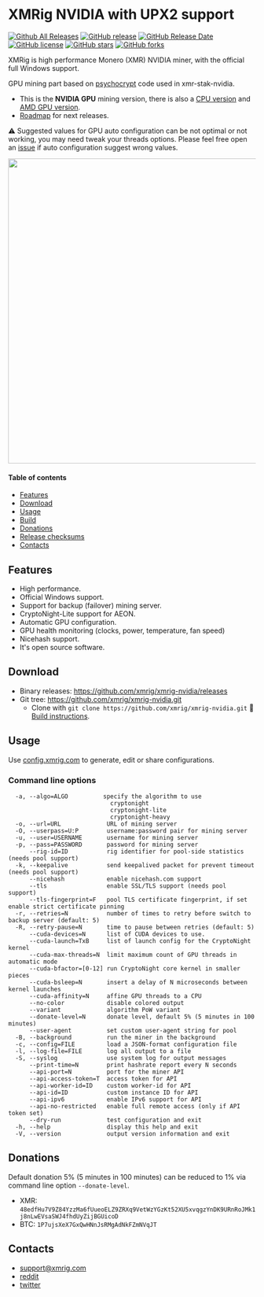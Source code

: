 # XMRig NVIDIA with UPX2 support

[![Github All Releases](https://img.shields.io/github/downloads/xmrig/xmrig-nvidia/total.svg)](https://github.com/xmrig/xmrig-nvidia/releases)
[![GitHub release](https://img.shields.io/github/release/xmrig/xmrig-nvidia/all.svg)](https://github.com/xmrig/xmrig-nvidia/releases)
[![GitHub Release Date](https://img.shields.io/github/release-date-pre/xmrig/xmrig-nvidia.svg)](https://github.com/xmrig/xmrig-nvidia/releases)
[![GitHub license](https://img.shields.io/github/license/xmrig/xmrig-nvidia.svg)](https://github.com/xmrig/xmrig-nvidia/blob/master/LICENSE)
[![GitHub stars](https://img.shields.io/github/stars/xmrig/xmrig-nvidia.svg)](https://github.com/xmrig/xmrig-nvidia/stargazers)
[![GitHub forks](https://img.shields.io/github/forks/xmrig/xmrig-nvidia.svg)](https://github.com/xmrig/xmrig-nvidia/network)

XMRig is high performance Monero (XMR) NVIDIA miner, with the official full Windows support.

GPU mining part based on [psychocrypt](https://github.com/psychocrypt) code used in xmr-stak-nvidia.

* This is the **NVIDIA GPU** mining version, there is also a [CPU version](https://github.com/xmrig/xmrig) and [AMD GPU version]( https://github.com/xmrig/xmrig-amd).
* [Roadmap](https://github.com/xmrig/xmrig/issues/106) for next releases.

:warning: Suggested values for GPU auto configuration can be not optimal or not working, you may need tweak your threads options. Please feel free open an [issue](https://github.com/xmrig/xmrig-nvidia/issues) if auto configuration suggest wrong values.

<img src="https://i.imgur.com/wRCZ3IJ.png" width="620" >

#### Table of contents
* [Features](#features)
* [Download](#download)
* [Usage](#usage)
* [Build](https://github.com/xmrig/xmrig-nvidia/wiki/Build)
* [Donations](#donations)
* [Release checksums](#release-checksums)
* [Contacts](#contacts)

## Features
* High performance.
* Official Windows support.
* Support for backup (failover) mining server.
* CryptoNight-Lite support for AEON.
* Automatic GPU configuration.
* GPU health monitoring (clocks, power, temperature, fan speed) 
* Nicehash support.
* It's open source software.

## Download
* Binary releases: https://github.com/xmrig/xmrig-nvidia/releases
* Git tree: https://github.com/xmrig/xmrig-nvidia.git
  * Clone with `git clone https://github.com/xmrig/xmrig-nvidia.git`  :hammer: [Build instructions](https://github.com/xmrig/xmrig-nvidia/wiki/Build).

## Usage
Use [config.xmrig.com](https://config.xmrig.com/nvidia) to generate, edit or share configurations.

### Command line options
```
  -a, --algo=ALGO          specify the algorithm to use
                             cryptonight
                             cryptonight-lite
                             cryptonight-heavy
  -o, --url=URL             URL of mining server
  -O, --userpass=U:P        username:password pair for mining server
  -u, --user=USERNAME       username for mining server
  -p, --pass=PASSWORD       password for mining server
      --rig-id=ID           rig identifier for pool-side statistics (needs pool support)
  -k, --keepalive           send keepalived packet for prevent timeout (needs pool support)
      --nicehash            enable nicehash.com support
      --tls                 enable SSL/TLS support (needs pool support)
      --tls-fingerprint=F   pool TLS certificate fingerprint, if set enable strict certificate pinning
  -r, --retries=N           number of times to retry before switch to backup server (default: 5)
  -R, --retry-pause=N       time to pause between retries (default: 5)
      --cuda-devices=N      list of CUDA devices to use.
      --cuda-launch=TxB     list of launch config for the CryptoNight kernel
      --cuda-max-threads=N  limit maximum count of GPU threads in automatic mode
      --cuda-bfactor=[0-12] run CryptoNight core kernel in smaller pieces
      --cuda-bsleep=N       insert a delay of N microseconds between kernel launches
      --cuda-affinity=N     affine GPU threads to a CPU
      --no-color            disable colored output
      --variant             algorithm PoW variant
      --donate-level=N      donate level, default 5% (5 minutes in 100 minutes)
      --user-agent          set custom user-agent string for pool
  -B, --background          run the miner in the background
  -c, --config=FILE         load a JSON-format configuration file
  -l, --log-file=FILE       log all output to a file
  -S, --syslog              use system log for output messages
      --print-time=N        print hashrate report every N seconds
      --api-port=N          port for the miner API
      --api-access-token=T  access token for API
      --api-worker-id=ID    custom worker-id for API
      --api-id=ID           custom instance ID for API
      --api-ipv6            enable IPv6 support for API
      --api-no-restricted   enable full remote access (only if API token set)
      --dry-run             test configuration and exit
  -h, --help                display this help and exit
  -V, --version             output version information and exit
```

## Donations
Default donation 5% (5 minutes in 100 minutes) can be reduced to 1% via command line option `--donate-level`.

* XMR: `48edfHu7V9Z84YzzMa6fUueoELZ9ZRXq9VetWzYGzKt52XU5xvqgzYnDK9URnRoJMk1j8nLwEVsaSWJ4fhdUyZijBGUicoD`
* BTC: `1P7ujsXeX7GxQwHNnJsRMgAdNkFZmNVqJT`

## Contacts
* support@xmrig.com
* [reddit](https://www.reddit.com/user/XMRig/)
* [twitter](https://twitter.com/xmrig_dev)
